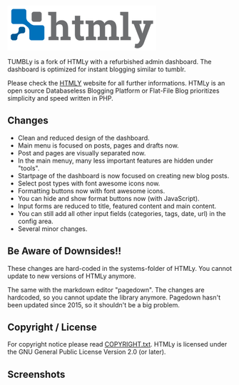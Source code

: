 <a href="https://www.htmly.com" target="_blank">![Logo](https://raw.githubusercontent.com/danpros/htmly/master/system/resources/images/logo-big.png)</a>

TUMBLy is a fork of HTMLy with a refurbished admin dashboard. The dashboard is optimized for instant blogging similar to tumblr. 

Please check the [HTMLY](http://htmly.com) website for all further informations. HTMLy is an open source Databaseless Blogging Platform or Flat-File Blog prioritizes simplicity and speed written in PHP.


Changes
----
- Clean and reduced design of the dashboard.
- Main menu is focused on posts, pages and drafts now.
- Post and pages are visually separated now.
- In the main menuy, many less important features are hidden under "tools".
- Startpage of the dashboard is now focused on creating new blog posts.
- Select post types with font awesome icons now.
- Formatting buttons now with font awesome icons.
- You can hide and show format buttons now (with JavaScript).
- Input forms are reduced to title, featured content and main content.
- You can still add all other input fields (categories, tags, date, url) in the config area.
- Several minor changes.

Be Aware of Downsides!!
---------
These changes are hard-coded in the systems-folder of HTMLy. You cannot update to new versions of HTMLy anymore.

The same with the markdown editor "pagedown". The changes are hardcoded, so you cannot update the library anymore. Pagedown hasn't been updated since 2015, so it shouldn't be a big problem.  

Copyright / License
-------------------
For copyright notice please read [COPYRIGHT.txt](https://github.com/danpros/htmly/blob/master/COPYRIGHT.txt). HTMLy is licensed under the GNU General Public License Version 2.0 (or later).

## Screenshots

